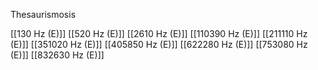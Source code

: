 Thesaurismosis

[[130 Hz (E)]]
[[520 Hz (E)]]
[[2610 Hz (E)]]
[[110390 Hz (E)]]
[[211110 Hz (E)]]
[[351020 Hz (E)]]
[[405850 Hz (E)]]
[[622280 Hz (E)]]
[[753080 Hz (E)]]
[[832630 Hz (E)]]